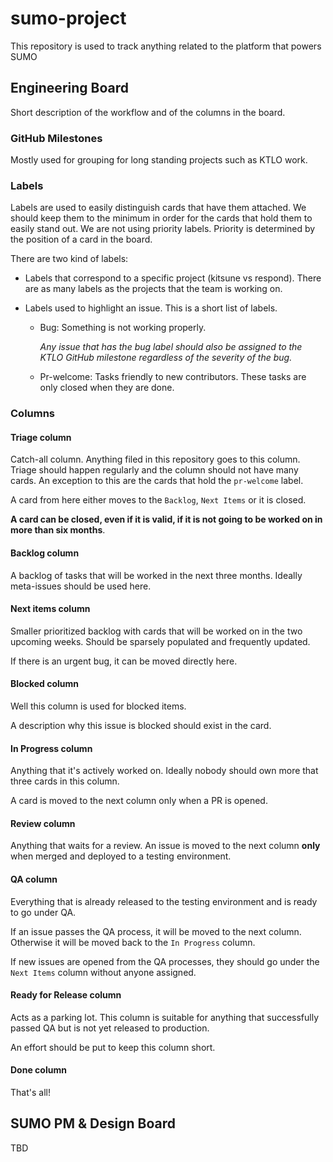 # sumo-project

This repository is used to track anything related to the platform that powers SUMO

## Engineering Board

Short description of the workflow and of the columns in the board.

### GitHub Milestones

Mostly used for grouping for long standing projects such as KTLO work.

### Labels

Labels are used to easily distinguish cards that have them attached. We should keep them to the minimum in order for the cards that hold them to easily stand out.
We are not using priority labels. Priority is determined by the position of a card in the board.

There are two kind of labels:

- Labels that correspond to a specific project (kitsune vs respond). There are as many labels as the projects that the team is working on.
- Labels used to highlight an issue. This is a short list of labels.

  - Bug:
    Something is not working properly.

    _Any issue that has the bug label should also be assigned to the KTLO GitHub milestone regardless of the severity of the bug._

  - Pr-welcome:
    Tasks friendly to new contributors. These tasks are only closed when they are done.

### Columns

#### Triage column

Catch-all column. Anything filed in this repository goes to this column.
Triage should happen regularly and the column should not have many cards.
An exception to this are the cards that hold the `pr-welcome` label.

A card from here either moves to the `Backlog`, `Next Items` or it is closed.

**A card can be closed, even if it is valid, if it is not going to be worked on in more than six months**.

#### Backlog column

A backlog of tasks that will be worked in the next three months.
Ideally meta-issues should be used here.

#### Next items column

Smaller prioritized backlog with cards that will be worked on in the two upcoming weeks. Should be sparsely populated and frequently updated.

If there is an urgent bug, it can be moved directly here.

#### Blocked column

Well this column is used for blocked items.

A description why this issue is blocked should exist in the card.

#### In Progress column

Anything that it's actively worked on.
Ideally nobody should own more that three cards in this column.

A card is moved to the next column only when a PR is opened.

#### Review column

Anything that waits for a review. An issue is moved to the next column **only** when merged and deployed to a testing environment.

#### QA column

Everything that is already released to the testing environment and is ready to go under QA.

If an issue passes the QA process, it will be moved to the next column.
Otherwise it will be moved back to the `In Progress` column.

If new issues are opened from the QA processes, they should go under the `Next Items` column without anyone assigned.

#### Ready for Release column

Acts as a parking lot. This column is suitable for anything that successfully passed QA but is not yet released to production.

An effort should be put to keep this column short.

#### Done column

That's all!

## SUMO PM & Design Board

TBD
